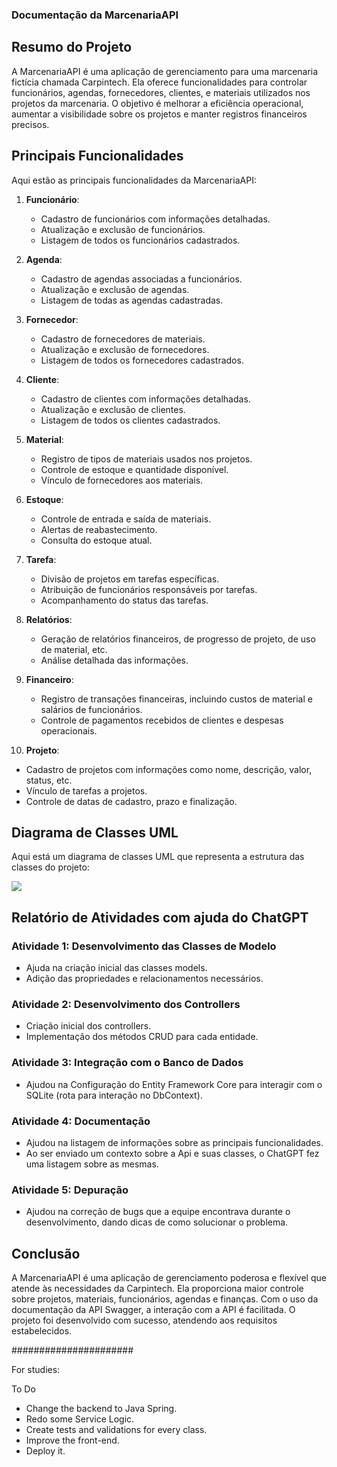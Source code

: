 ### Documentação da MarcenariaAPI




## Resumo do Projeto

A MarcenariaAPI é uma aplicação de gerenciamento para uma marcenaria fictícia chamada Carpintech. Ela oferece funcionalidades para controlar funcionários, agendas, fornecedores, clientes, e materiais utilizados nos projetos da marcenaria. O objetivo é melhorar a eficiência operacional, aumentar a visibilidade sobre os projetos e manter registros financeiros precisos.

## Principais Funcionalidades

Aqui estão as principais funcionalidades da MarcenariaAPI:

1. **Funcionário**:
   - Cadastro de funcionários com informações detalhadas.
   - Atualização e exclusão de funcionários.
   - Listagem de todos os funcionários cadastrados.

2. **Agenda**:
   - Cadastro de agendas associadas a funcionários.
   - Atualização e exclusão de agendas.
   - Listagem de todas as agendas cadastradas.

3. **Fornecedor**:
   - Cadastro de fornecedores de materiais.
   - Atualização e exclusão de fornecedores.
   - Listagem de todos os fornecedores cadastrados.

4. **Cliente**:
   - Cadastro de clientes com informações detalhadas.
   - Atualização e exclusão de clientes.
   - Listagem de todos os clientes cadastrados.

5. **Material**:
   - Registro de tipos de materiais usados nos projetos.
   - Controle de estoque e quantidade disponível.
   - Vínculo de fornecedores aos materiais.

6. **Estoque**:
   - Controle de entrada e saída de materiais.
   - Alertas de reabastecimento.
   - Consulta do estoque atual.

7. **Tarefa**:
   - Divisão de projetos em tarefas específicas.
   - Atribuição de funcionários responsáveis por tarefas.
   - Acompanhamento do status das tarefas.

8. **Relatórios**:
   - Geração de relatórios financeiros, de progresso de projeto, de uso de material, etc.
   - Análise detalhada das informações.

9. **Financeiro**:
   - Registro de transações financeiras, incluindo custos de material e salários de funcionários.
   - Controle de pagamentos recebidos de clientes e despesas operacionais.

10. **Projeto**:
   - Cadastro de projetos com informações como nome, descrição, valor, status, etc.
   - Vínculo de tarefas a projetos.
   - Controle de datas de cadastro, prazo e finalização.
     
## Diagrama de Classes UML

Aqui está um diagrama de classes UML que representa a estrutura das classes do projeto:

![](CarpinTech.jpg)

## Relatório de Atividades com ajuda do ChatGPT


### Atividade 1: Desenvolvimento das Classes de Modelo

- Ajuda na criação inicial das classes models.
- Adição das propriedades e relacionamentos necessários.

### Atividade 2: Desenvolvimento dos Controllers

- Criação inicial dos controllers.
- Implementação dos métodos CRUD para cada entidade.

### Atividade 3: Integração com o Banco de Dados

- Ajudou na Configuração do Entity Framework Core para interagir com o SQLite (rota para interação no DbContext).

### Atividade 4: Documentação

- Ajudou na listagem de informações sobre as principais funcionalidades.
- Ao ser enviado um contexto sobre a Api e suas classes, o ChatGPT fez uma listagem sobre as mesmas. 

### Atividade 5: Depuração

- Ajudou na correção de bugs que a equipe encontrava durante o desenvolvimento, dando dicas de como solucionar o problema.


## Conclusão

A MarcenariaAPI é uma aplicação de gerenciamento poderosa e flexível que atende às necessidades da Carpintech. Ela proporciona maior controle sobre projetos, materiais, funcionários, agendas e finanças. Com o uso da documentação da API Swagger, a interação com a API é facilitada. O projeto foi desenvolvido com sucesso, atendendo aos requisitos estabelecidos.

######################

For studies:

To Do

- Change the backend to Java Spring.
- Redo some Service Logic.
- Create tests and validations for every class.
- Improve the front-end.
- Deploy it.




